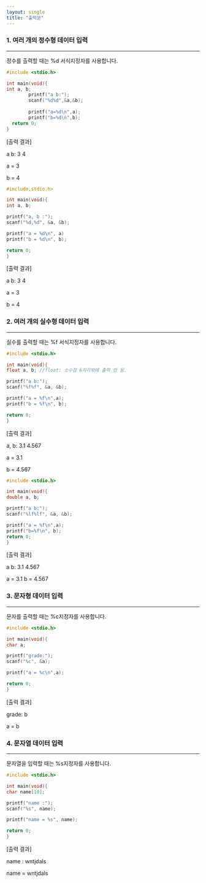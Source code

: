 ```yaml
---
layout: single
title: "출력문"
---
```


### 1. 여러 개의 정수형 데이터 입력
---
정수를 출력할 때는 %d 서식지정자를 사용합니다.
~~~C
#include <stdio.h>

int main(void){
int a, b;
        printf("a b:");
        scanf("%d%d",&a,&b); 
  
        printf("a=%d\n",a);
        printf("b=%d\n",b);
  return 0;
}
~~~

[출력 결과]

a b: 3 4

a = 3

b = 4

~~~C
#include,stdio.h>

int main(void){
int a, b;

printf("a, b :");
scanf("%d,%d", &a, &b);

printf("a = %d\n", a)
printf("b = %d\n", b);

return 0;
}
~~~

[출력 결과]

a b: 3 4

a = 3

b = 4




### 2. 여러 개의 실수형 데이터 입력
---
실수를 출력할 때는 %f 서식지정자를 사용합니다.
~~~C
#include <stdio.h>

int main(void){
float a, b; //float: 소수점 6자리밖에 출력 안 됨.

printf("a b:");
scanf("%f%f", &a, &b);

printf("a = %f\n",a);
printf("b = %f\n", b);

return 0;
}
~~~

[출력 결과]

a, b: 3.1 4.567

a = 3.1

b = 4.567

~~~C
#include <stdio.h>

int main(void){
double a, b;

printf("a b:");
scanf("%lf%lf", &a, &b);

printf("a = %f\n",a);
printf("b=%f\n", b);
return 0;
}
~~~

[출력 결과]

a b: 3.1 4.567

a = 3.1
b = 4.567




### 3. 문자형 데이터 입력
---
문자를 출력할 때는 %c지정자를 사용합니다.
~~~C
#include <stdio.h>

int main(void){
char a;

printf("grade:");
scanf("%c", &a);

printf("a = %c\n",a);

return 0;
}
~~~

[출력 결과]

grade: b

a = b




### 4. 문자열 데이터 입력
---
문자열을 입력할 때는 %s지정자를 사용합니다.
~~~C
#include <stdio.h>

int main(void){
char name[10];

printf("name :");
scanf("%s", name);

printf("name = %s", name);

return 0;
}
~~~

[출력 결과]

name : wntjdals

name = wntjdals
